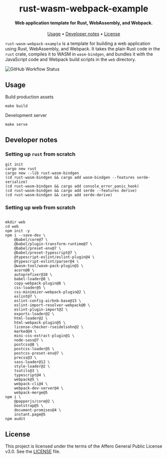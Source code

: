 <h1 align="center">
  rust-wasm-webpack-example
</h1>

<h4 align="center">Web application template for Rust, WebAssembly, and Webpack.</h4>

<p align="center">
  <a href="#usage">Usage</a> •
  <a href="#developer-notes">Developer notes</a> •
  <a href="#license">License</a>
</p>

`rust-wasm-webpack-example` is a template for building a web application using Rust, WebAssembly, and Webpack. It
takes the plain Rust code in the `rust` crate, compiles it to WASM in `wasm-bindgen`, and bundles it with the
JavaScript code and Webpack build scripts in the `web` directory.

![GitHub Workflow Status](https://github.com/asimihsan/rust-wasm-webpack-example/actions/workflows/main.yaml/badge.svg)

## Usage

Build production assets

```shell
make build
```

Development server

```shell
make serve
```


## Developer notes

### Setting up `rust` from scratch

```
git init
cargo new rust
cargo new --lib rust-wasm-bindgen
(cd rust-wasm-bindgen && cargo add wasm-bindgen --features serde-serialize)
(cd rust-wasm-bindgen && cargo add console_error_panic_hook)
(cd rust-wasm-bindgen && cargo add serde --features derive)
(cd rust-wasm-bindgen && cargo add serde-derive)
```

### Setting up web from scratch

```

mkdir web
cd web
npm init -y
npm i --save-dev \
    @babel/core@7 \
    @babel/plugin-transform-runtime@7 \
    @babel/preset-env@7 \
    @babel/preset-typescript@7 \
    @typescript-eslint/eslint-plugin@4 \
    @typescript-eslint/parser@4 \
    @wasm-tool/wasm-pack-plugin@1 \
    acorn@8 \
    autoprefixer@10 \
    babel-loader@8 \
    copy-webpack-plugin@8 \
    css-loader@5 \
    css-minimizer-webpack-plugin@2 \
    eslint@7 \
    eslint-config-airbnb-base@15 \
    eslint-import-resolver-webpack@0 \
    eslint-plugin-import@2 \
    exports-loader@2 \
    html-loader@2 \
    html-webpack-plugin@5 \
    license-checker-rseidelsohn@2 \
    marked@4 \
    mini-css-extract-plugin@1 \
    node-sass@7 \
    postcss@8 \
    postcss-loader@5 \
    postcss-preset-env@7 \
    precss@3 \
    sass-loader@12 \
    style-loader@2 \
    tsutils@3 \
    typescript@4 \
    webpack@5 \
    webpack-cli@4 \
    webpack-dev-server@4 \
    webpack-merge@5
npm i \
    @popperjs/core@2 \
    bootstrap@5 \
    document-promises@4 \
    instant.page@5
npm audit 
```

## License

This project is licensed under the terms of the Affero General Public License v3.0. See the [LICENSE](LICENSE) file.